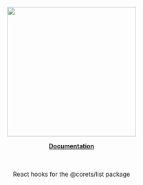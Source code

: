 <p align="center"><a href="https://docs.corets.io"><img src="https://corets.github.io/public/logo-github-readme.svg" width="300"/></a></p>

<p align="center"><b><a href="https://docs.corets.io/hooks/use-list">Documentation</a></b><br/><br/><br/></p>

<p align="center">React hooks for the @corets/list package</p>
